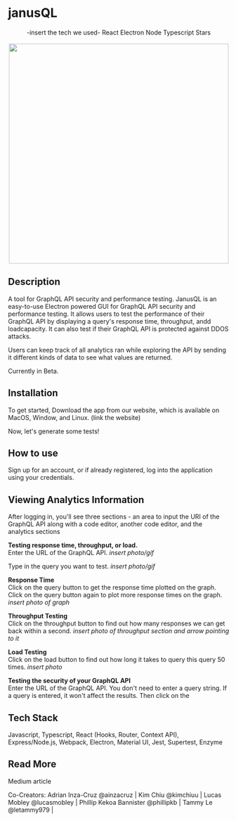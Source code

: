 # janusQL
<p align="center">
-insert the tech we used- React Electron Node Typescript Stars <br><br>
<img width="500" src=https://user-images.githubusercontent.com/75049208/111885551-c002d980-8985-11eb-8fe6-3ef531221527.png>
</p>

## **Description**
A tool for GraphQL API security and performance testing. 
JanusQL is an easy-to-use Electron powered GUI for GraphQL API security and performance testing. It allows users to test the performance of their GraphQL API by displaying a query's response time, throughput, andd loadcapacity. It can also test if their GraphQL API is protected against DDOS attacks.

Users can keep track of all analytics ran while exploring the API by sending it different kinds of data to see what values are returned.

Currently in Beta.

## **Installation**
To get started,
Download the app from our website, which is available on MacOS, Window, and Linux. (link the website)

Now, let's generate some tests!

## **How to use**
Sign up for an account, or if already registered, log into the application using your credentials. 

## **Viewing Analytics Information**
After logging in, you'll see three sections - an area to input the URI of the GraphQL API along with a code editor, another code editor, and the analytics sections

**Testing response time, throughput, or load.** <br>
Enter the URL of the GraphQL API.
*insert photo/gif*

Type in the query you want to test.
*insert photo/gif*

**Response Time** <br>
Click on the query button to get the response time plotted on the graph. Click on the query button again to plot more response times on the graph.
*insert photo of graph*

**Throughput Testing** <br>
Click on the throughput button to find out how many responses we can get back within a second.
*insert photo of throughput section and arrow pointing to it*

**Load Testing** <br>
Click on the load button to find out how long it takes to query this query 50 times.
*insert photo*

**Testing the security of your GraphQL API** <br>
Enter the URL of the GraphQL API. You don't need to enter a query string. If a query is entered, it won't affect the results. Then click on the 

## **Tech Stack**
Javascript, Typescript, React (Hooks, Router, Context API), Express/Node.js, Webpack, Electron, Material UI, Jest, Supertest, Enzyme

## **Read More**
Medium article

Co-Creators:
Adrian Inza-Cruz @ainzacruz | 
Kim Chiu @kimchiuu | 
Lucas Mobley @lucasmobley | 
Phillip Kekoa Bannister @phillipkb | 
Tammy Le @letammy979 | 

